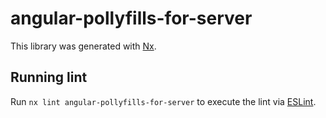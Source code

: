 # angular-pollyfills-for-server

This library was generated with [Nx](https://nx.dev).

## Running lint

Run `nx lint angular-pollyfills-for-server` to execute the lint via [ESLint](https://eslint.org/).
